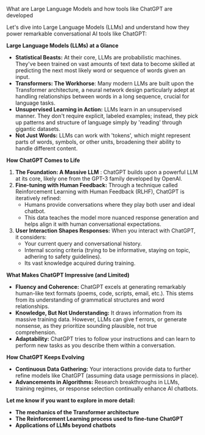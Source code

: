 What are Large Language Models and how tools like ChatGPT are developed

Let's dive into Large Language Models (LLMs)  and understand how they power remarkable conversational AI tools like ChatGPT:

**Large Language Models (LLMs) at a Glance**

* **Statistical Beasts:** At their core, LLMs are probabilistic machines. They've been trained on vast amounts of text data to become skilled at predicting the next most likely word or sequence of words given an input. 
* **Transformers: The Workhorse**: Many modern LLMs are built upon the Transformer architecture, a neural network design particularly adept at handling relationships between words in a long sequence, crucial for language tasks.
* **Unsupervised Learning in Action:** LLMs learn  in an unsupervised manner.  They don't require explicit, labeled examples; instead, they pick up patterns and structure of language simply by 'reading' through gigantic datasets. 
* **Not Just Words:** LLMs can work with 'tokens', which might represent parts of words, symbols, or other units, broadening their ability to handle different content.

**How ChatGPT Comes to Life**

1. **The Foundation: A Massive LLM** :  ChatGPT builds upon a powerful LLM at its core, likely one from the GPT-3 family developed by OpenAI.
2. **Fine-tuning with Human Feedback:** Through a technique called Reinforcement Learning with Human Feedback (RLHF), ChatGPT is iteratively refined:
    * Humans provide conversations  where they play both user and ideal chatbot.
    * This data teaches the model more nuanced response generation and helps align it with human conversational  expectations.
3. **User Interaction Shapes Responses:** When you interact with ChatGPT, it considers:
    * Your current query and conversational history.
    * Internal scoring criteria  (trying to be informative,  staying on topic, adhering to safety guidelines).
    * Its vast knowledge acquired during  training. 

**What  Makes ChatGPT Impressive (and Limited)**

* **Fluency and Coherence:** ChatGPT excels at generating remarkably human-like text formats (poems, code, scripts, email, etc.). This stems from its understanding of grammatical structures and word relationships.
* **Knowledge, But Not Understanding:**  It draws information from its massive training data. However, LLMs  can give f errors, or generate nonsense, as they prioritize  sounding plausible, not true comprehension.
* **Adaptability:** ChatGPT tries to follow your instructions and can learn to perform new tasks as you describe them within a conversation.

**How ChatGPT Keeps Evolving**

* **Continuous Data Gathering:** Your interactions provide data to further refine models like ChatGPT (assuming data usage permissions in place).
* **Advancements in Algorithms:**  Research breakthroughs in LLMs, training regimes, or response selection continually enhance AI chatbots.

**Let me know if you want to explore in more detail:**

* **The mechanics of the Transformer architecture**
* **The  Reinforcement Learning process used to fine-tune ChatGPT**
* **Applications of LLMs beyond chatbots**

